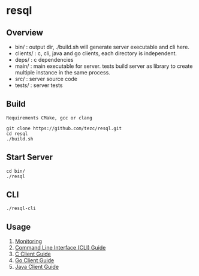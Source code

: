 # resql

## Overview
- bin/ : output dir, ./build.sh will generate server executable and cli here.  
- clients/ : c, cli, java and go clients, each directory is independent.  
- deps/ : c dependencies  
- main/ : main executable for server. tests build server as library to create multiple instance in the same process.  
- src/ : server source code  
- tests/ : server tests

## Build
```
Requirements CMake, gcc or clang

git clone https://github.com/tezc/resql.git
cd resql
./build.sh
```

## Start Server
```
cd bin/
./resql
```

## CLI 

```
./resql-cli
```

## Usage
1. [Monitoring](https://github.com/tezc/resql/wiki/Monitoring)
2. [Command Line Interface (CLI) Guide](https://github.com/tezc/resql/wiki/Command-Line-Interface-(CLI)-Guide)
3. [C Client Guide](https://github.com/tezc/resql/wiki/C-Client-Guide)
4. [Go Client Guide](https://github.com/tezc/resql/wiki/Go-Client-Guide)
5. [Java Client Guide](https://github.com/tezc/resql/wiki/Java-Client-Guide)

